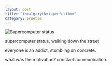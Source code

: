 ```yaml
---
layout: post
title: "thealgorythmisperfecthmm"
category: pruebas
---
```


![Supercomputer status](http://www.jacordoba.com/images/up/hhai.png)


supercomputer status, walking down the street

everyone is an addict, stumbling on concrete.


what was the motivation? constant communication.